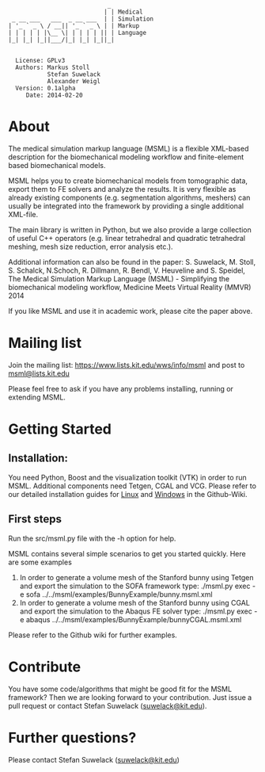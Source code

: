                                 _ 
                               | | Medical
     _ __ ___   ___  _ __ ___  | | Simulation
    | '_ ` _ \ / __|| '_ ` _ \ | | Markup 
    | | | | | |\__ \| | | | | || | Language
    |_| |_| |_||___/|_| |_| |_||_| 
                                   

      License: GPLv3
      Authors: Markus Stoll
               Stefan Suwelack
               Alexander Weigl
      Version: 0.1alpha
         Date: 2014-02-20
   

# About

The medical simulation markup language (MSML) is a flexible XML-based description for the biomechanical modeling workflow and finite-element based biomechanical models.

MSML helps you to create biomechanical models from tomographic data, export them to FE solvers and analyze the results. It is very flexible as already existing components (e.g. segmentation algorithms, meshers) can usually be integrated into the framework by providing a single additional XML-file.

The main library is written in Python, but we also provide a large collection of useful C++ operators (e.g. linear tetrahedral and quadratic tetrahedral meshing, mesh size reduction, error analysis etc.).

Additional information can also be found in the paper:
S. Suwelack, M. Stoll, S. Schalck, N.Schoch, R. Dillmann, R. Bendl, V. Heuveline and S. Speidel, The Medical Simulation Markup Language (MSML) - Simplifying the biomechanical modeling workflow, Medicine Meets Virtual Reality (MMVR) 2014

If you like MSML and use it in academic work, please cite the paper above.

# Mailing list
Join the mailing list: https://www.lists.kit.edu/wws/info/msml
and post to msml@lists.kit.edu

Please feel free to ask if you have any problems installing, running or extending MSML.

# Getting Started

## Installation:

You need Python, Boost and the visualization toolkit (VTK) in order to run MSML. Additional components need Tetgen, CGAL and VCG. Please refer to our detailed installation guides for [Linux](https://github.com/CognitionGuidedSurgery/msml/wiki/Installation-Linux) and [Windows](https://github.com/CognitionGuidedSurgery/msml/wiki/Installation-Windows) in the Github-Wiki.

## First steps

Run the src/msml.py file with the -h option for help.

MSML contains several simple scenarios to get you started quickly. Here are some examples
1. In order to generate a volume mesh of the Stanford bunny using Tetgen and export the simulation to the SOFA framework type:
   ./msml.py exec -e sofa ../../msml/examples/BunnyExample/bunny.msml.xml 
2. In order to generate a volume mesh of the Stanford bunny using CGAL and export the simulation to the Abaqus FE solver type:
   ./msml.py exec -e abaqus ../../msml/examples/BunnyExample/bunnyCGAL.msml.xml 

Please refer to the Github wiki for further examples.

# Contribute

You have some code/algorithms that might be good fit for the MSML framework? Then we are looking forward to your contribution. Just issue a pull request or contact Stefan Suwelack (suwelack@kit.edu).

# Further questions?
Please contact Stefan Suwelack (suwelack@kit.edu)


